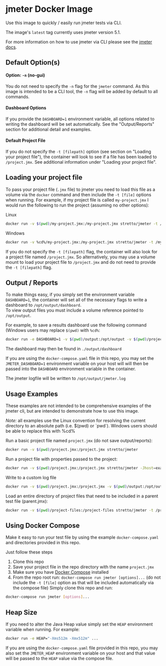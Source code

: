 # jmeter Docker Image
Use this image to quickly / easily run jmeter tests via CLI.

The image's `latest` tag currently uses jmeter version 5.1.

For more information on how to use jmeter via CLI please see the [jmeter docs](https://jmeter.apache.org/usermanual/get-started.html).

## Default Option(s)

#### Option: `-n` (no-gui)
You do not need to specify the `-n` flag for the `jmeter` command.  As this image is intended to be a CLI tool, the `-n` flag will be added by default to all commands.

#### Dashboard Options
If you provide the `DASHBOARD=1` environment variable, all options related to writing the dashboard will be set automatically.  See the "Output/Reports" section for additional detail and examples.

#### Default Project File
If you do not specify the `-t [filepath]` option (see section on "Loading your project file"), the container will look to see if a file has been loaded to `/project.jmx`.  See additional information under "Loading your project file".

## Loading your project file
To pass your project file (`.jmx` file) to jmeter you need to load this file as a volume via the `docker` command and then include the `-t [file]` options when running.  For example, if my project file is called `my-project.jmx` I would run the following to run the project (assuming no other options):

Linux
```bash
docker run -v $(pwd)/my-project.jmx:/my-project.jmx stretto/jmeter -t /my-project.jmx
```

Windows
```bash
docker run -v %cd%/my-project.jmx:/my-project.jmx stretto/jmeter -t /my-project.jmx
```

If you do not specify the `-t [filepath]` flag, the container will also look for a project file named `/project.jmx`. So alternatively, you may use a volume mount to load your project file to `/project.jmx` and do not need to provide the `-t [filepath]` flag.

## Output / Reports
To make things easy, if you simply set the environment variable `DASHBOARD=1`, the container will set all of the necessary flags to write a dashboard to `/opt/output/dashboard`.  
To view output files you must include a volume reference pointed to `/opt/output`.

For example, to save a results dashboard use the following command (Windows users may replace `$(pwd)` with `%cd%`:
```bash
docker run -e DASHBOARD=1 -v $(pwd)/output:/opt/output -v $(pwd)/project.jmx:/project.jmx stretto/jmeter [options]...
```
The dashboard may then be found in `./output/dashboard`

If you are using the `docker-compose.yaml` file in this repo, you may set the `JMETER_DASHBOARD=1` environment variable on your host will will then be passed into the `DASHBOARD` environment variable in the container.

The jmeter logfile will be written to `/opt/output/jmeter.log`

## Usage Examples
These examples are not intended to be comprehensive examples of the jmeter cli, but are intended to demonstrate how to use this image.

_Note:_ all examples use the Linux convention for resolving the current directory to an absolute path (i.e. $(pwd) or \`pwd\`).  Windows users should be able to replace this with %cd%

Run a basic project file named `project.jmx` (do not save output/reports):
```bash
docker run -v $(pwd)/project.jmx:/project.jmx stretto/jmeter
```

Run a project file with properties passed to the project:
```bash
docker run -v $(pwd)/project.jmx:/project.jmx stretto/jmeter -Jhost=example.com -Jsomething=else
```

Write to a custom log file
```bash
docker run -v $(pwd)/project.jmx:/project.jmx -v $(pwd)/output:/opt/output stretto/jmeter -l /opt/output/custom.log
```

Load an entire directory of project files that need to be included in a parent test file (parent.jmx):
```bash
docker run -v $(pwd)/project-files:/project-files stretto/jmeter -t /project-files/parent.jmx
```
## Using Docker Compose
Make it easy to run your test file by using the example `docker-compose.yaml` and directories provided in this repo.

Just follow these steps
1) Clone this repo
2) Save your project file in the repo directory with the name `project.jmx`
3) Make sure you have [Docker Compose](https://docs.docker.com/compose/) installed
4) From the repo root run: `docker-compose run jmeter [options]...` (do not include the `-t [file]` option as that will be included automatically via the compose file)
Simply clone this repo and run:
```bash
docker-compose run jmeter [options]...
```

## Heap Size
If you need to alter the Java Heap value simply set the `HEAP` environment variable when running.  For example:
```bash
docker run -e HEAP="-Xms512m -Xmx512m" ...
```

If you are using the `docker-compose.yaml` file provided in this repo, you may also set the `JMETER_HEAP` environment variable on your host and that value will be passed to the `HEAP` value via the compose file.
